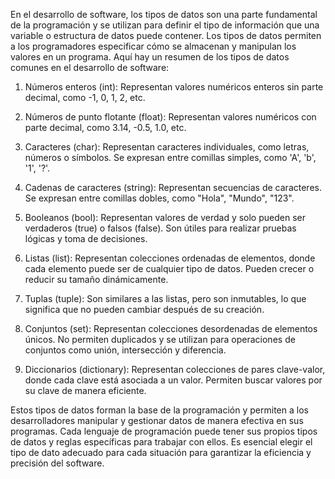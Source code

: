 En el desarrollo de software, los tipos de datos son una parte fundamental de la programación y se utilizan para definir el tipo de información que una variable o estructura de datos puede contener. Los tipos de datos permiten a los programadores especificar cómo se almacenan y manipulan los valores en un programa. Aquí hay un resumen de los tipos de datos comunes en el desarrollo de software:

1. Números enteros (int): Representan valores numéricos enteros sin parte decimal, como -1, 0, 1, 2, etc.

2. Números de punto flotante (float): Representan valores numéricos con parte decimal, como 3.14, -0.5, 1.0, etc.

3. Caracteres (char): Representan caracteres individuales, como letras, números o símbolos. Se expresan entre comillas simples, como 'A', 'b', '1', '?'.

4. Cadenas de caracteres (string): Representan secuencias de caracteres. Se expresan entre comillas dobles, como "Hola", "Mundo", "123".

5. Booleanos (bool): Representan valores de verdad y solo pueden ser verdaderos (true) o falsos (false). Son útiles para realizar pruebas lógicas y toma de decisiones.

6. Listas (list): Representan colecciones ordenadas de elementos, donde cada elemento puede ser de cualquier tipo de datos. Pueden crecer o reducir su tamaño dinámicamente.

7. Tuplas (tuple): Son similares a las listas, pero son inmutables, lo que significa que no pueden cambiar después de su creación.

8. Conjuntos (set): Representan colecciones desordenadas de elementos únicos. No permiten duplicados y se utilizan para operaciones de conjuntos como unión, intersección y diferencia.

9. Diccionarios (dictionary): Representan colecciones de pares clave-valor, donde cada clave está asociada a un valor. Permiten buscar valores por su clave de manera eficiente.

Estos tipos de datos forman la base de la programación y permiten a los desarrolladores manipular y gestionar datos de manera efectiva en sus programas. Cada lenguaje de programación puede tener sus propios tipos de datos y reglas específicas para trabajar con ellos. Es esencial elegir el tipo de dato adecuado para cada situación para garantizar la eficiencia y precisión del software.